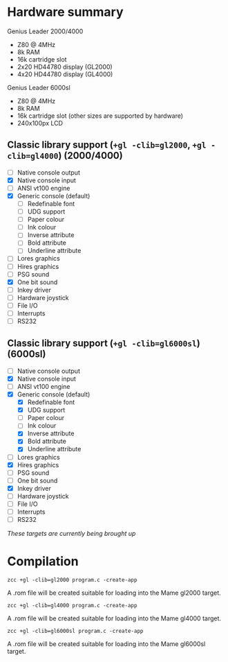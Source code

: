 # Hardware summary

Genius Leader 2000/4000

* Z80 @ 4MHz
* 8k RAM
* 16k cartridge slot
* 2x20 HD44780 display (GL2000)
* 4x20 HD44780 display (GL4000)

Genius Leader 6000sl

* Z80 @ 4MHz
* 8k RAM
* 16k cartridge slot (other sizes are supported by hardware)
* 240x100px LCD


## Classic library support (`+gl -clib=gl2000`, `+gl -clib=gl4000`) (2000/4000)

* [ ] Native console output
* [x] Native console input
* [ ] ANSI vt100 engine
* [x] Generic console (default)
    * [ ] Redefinable font 
    * [ ] UDG support
    * [ ] Paper colour
    * [ ] Ink colour
    * [ ] Inverse attribute
    * [ ] Bold attribute
    * [ ] Underline attribute
* [ ] Lores graphics
* [ ] Hires graphics
* [ ] PSG sound
* [x] One bit sound
* [ ] Inkey driver
* [ ] Hardware joystick
* [ ] File I/O
* [ ] Interrupts
* [ ] RS232

## Classic library support (`+gl -clib=gl6000sl`) (6000sl)

* [ ] Native console output
* [x] Native console input
* [ ] ANSI vt100 engine
* [x] Generic console (default)
    * [x] Redefinable font 
    * [x] UDG support
    * [ ] Paper colour
    * [ ] Ink colour
    * [x] Inverse attribute
    * [x] Bold attribute
    * [x] Underline attribute
* [ ] Lores graphics
* [x] Hires graphics
* [ ] PSG sound
* [ ] One bit sound
* [x] Inkey driver
* [ ] Hardware joystick
* [ ] File I/O
* [ ] Interrupts
* [ ] RS232

_These targets are currently being brought up_

# Compilation

    zcc +gl -clib=gl2000 program.c -create-app

A .rom file will be created suitable for loading into the Mame gl2000 target.

    zcc +gl -clib=gl4000 program.c -create-app

A .rom file will be created suitable for loading into the Mame gl4000 target.

    zcc +gl -clib=gl6000sl program.c -create-app

A .rom file will be created suitable for loading into the Mame gl6000sl target.
